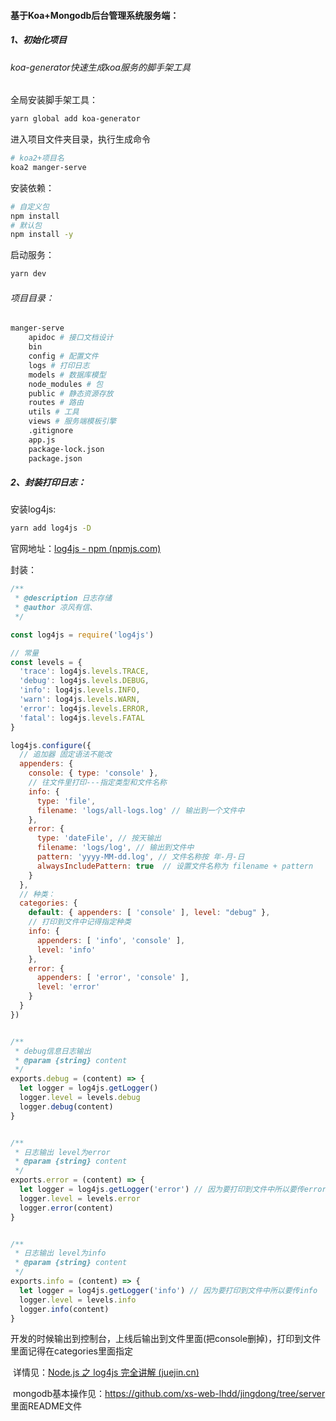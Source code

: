 #### 基于Koa+Mongodb后台管理系统服务端：



##### 1、初始化项目

###### koa-generator快速生成koa服务的脚手架工具

全局安装脚手架工具：

```bash
yarn global add koa-generator
```

进入项目文件夹目录，执行生成命令

```bash
# koa2+项目名
koa2 manger-serve
```

安装依赖：

```bash
# 自定义包
npm install
# 默认包
npm install -y
```

启动服务：

```bash
yarn dev
```

###### 项目目录：

```bash
manger-serve
	apidoc # 接口文档设计
	bin
	config # 配置文件
	logs # 打印日志
	models # 数据库模型
	node_modules # 包
	public # 静态资源存放
	routes # 路由
	utils # 工具
	views # 服务端模板引擎
	.gitignore
	app.js
	package-lock.json
	package.json
```

##### 2、封装打印日志：

安装log4js: 

```bash
yarn add log4js -D
```

官网地址：[log4js - npm (npmjs.com)](https://www.npmjs.com/package/log4js)

封装：

```js
/**
 * @description 日志存储
 * @author 凉风有信、
 */

const log4js = require('log4js')

// 常量
const levels = {
  'trace': log4js.levels.TRACE,
  'debug': log4js.levels.DEBUG,
  'info': log4js.levels.INFO,
  'warn': log4js.levels.WARN,
  'error': log4js.levels.ERROR,
  'fatal': log4js.levels.FATAL
}

log4js.configure({
  // 追加器 固定语法不能改
  appenders: {
    console: { type: 'console' },
    // 往文件里打印---指定类型和文件名称
    info: {
      type: 'file',
      filename: 'logs/all-logs.log' // 输出到一个文件中
    },
    error: {
      type: 'dateFile', // 按天输出
      filename: 'logs/log', // 输出到文件中
      pattern: 'yyyy-MM-dd.log', // 文件名称按 年-月-日
      alwaysIncludePattern: true  // 设置文件名称为 filename + pattern
    }
  },
  // 种类：
  categories: {
    default: { appenders: [ 'console' ], level: "debug" },
    // 打印到文件中记得指定种类
    info: {
      appenders: [ 'info', 'console' ],
      level: 'info'
    },
    error: {
      appenders: [ 'error', 'console' ],
      level: 'error'
    }
  }
})


/**
 * debug信息日志输出
 * @param {string} content 
 */
exports.debug = (content) => {
  let logger = log4js.getLogger()
  logger.level = levels.debug
  logger.debug(content)
}


/**
 * 日志输出 level为error
 * @param {string} content 
 */
exports.error = (content) => {
  let logger = log4js.getLogger('error') // 因为要打印到文件中所以要传error
  logger.level = levels.error
  logger.error(content)
}


/**
 * 日志输出 level为info
 * @param {string} content 
 */
exports.info = (content) => {
  let logger = log4js.getLogger('info') // 因为要打印到文件中所以要传info
  logger.level = levels.info
  logger.info(content)
}
```

​	开发的时候输出到控制台，上线后输出到文件里面(把console删掉)，打印到文件里面记得在categories里面指定

​	详情见：[Node.js 之 log4js 完全讲解 (juejin.cn)](https://juejin.cn/post/6844903442054381582)

​	mongodb基本操作见：https://github.com/xs-web-lhdd/jingdong/tree/server  里面README文件



